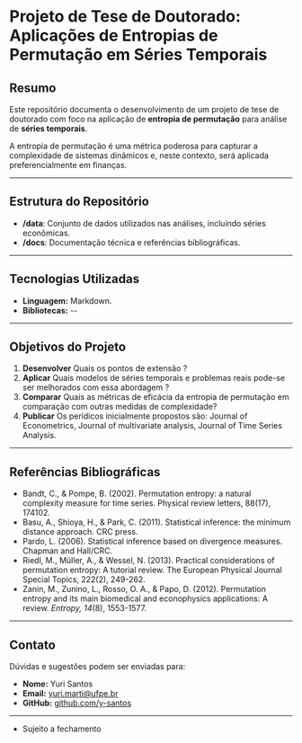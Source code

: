 
# Projeto de Tese de Doutorado: Aplicações de Entropias de Permutação em Séries Temporais

## Resumo
Este repositório documenta o desenvolvimento de um projeto de tese de doutorado com foco na aplicação de **entropia de permutação** para análise de **séries temporais**. 

A entropia de permutação é uma métrica poderosa para capturar a complexidade de sistemas dinâmicos e, neste contexto, será aplicada preferencialmente em finanças.

---

## Estrutura do Repositório

- **/data**: Conjunto de dados utilizados nas análises, incluindo séries econômicas.
- **/docs**: Documentação técnica e referências bibliográficas.

---

## Tecnologias Utilizadas

- **Linguagem:** Markdown.
- **Bibliotecas:**  --

---

## Objetivos do Projeto

1. **Desenvolver** Quais os pontos de extensão ?
2. **Aplicar** Quais modelos de séries temporais e problemas reais pode-se ser melhorados com essa abordagem ?
3. **Comparar** Quais as métricas de eficácia da entropia de permutação em comparação com outras medidas de complexidade?
4. **Publicar** Os perídicos inicialmente propostos são:  Journal of Econometrics, Journal of multivariate analysis, Journal of Time Series Analysis.

---

## Referências Bibliográficas
- Bandt, C., & Pompe, B. (2002). Permutation entropy: a natural complexity measure for time series. Physical review letters, 88(17), 174102.
- Basu, A., Shioya, H., & Park, C. (2011). Statistical inference: the minimum distance approach. CRC press.
- Pardo, L. (2006). Statistical inference based on divergence measures. Chapman and Hall/CRC.
- Riedl, M., Müller, A., & Wessel, N. (2013). Practical considerations of permutation entropy: A tutorial review. The European Physical Journal Special Topics, 222(2), 249-262.
- Zanin, M., Zunino, L., Rosso, O. A., & Papo, D. (2012). Permutation entropy and its main biomedical and econophysics applications: A review. *Entropy, 14*(8), 1553-1577.

---

## Contato
Dúvidas e sugestões podem ser enviadas para:
- **Nome:** Yuri Santos
- **Email:** yuri.marti@ufpe.br
- **GitHub:** [github.com/y-santos](https://github.com/usuario)

---
* Sujeito a fechamento
